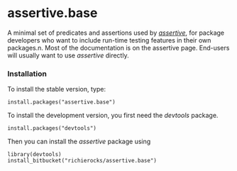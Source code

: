 # assertive.base

A minimal set of predicates and assertions used by *[assertive](https://bitbucket.org/richierocks/assertive)*, 
for package developers who want to include run-time testing features in their own packages.n.  Most of the documentation is on the assertive page.  End-users will usually want to use *assertive* directly.


### Installation

To install the stable version, type:

```{r}
install.packages("assertive.base")
```

To install the development version, you first need the *devtools* package.

```{r}
install.packages("devtools")
```

Then you can install the *assertive* package using

```{r}
library(devtools)
install_bitbucket("richierocks/assertive.base")
```
